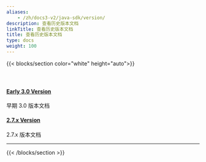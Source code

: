 ```yaml
---
aliases:
    - /zh/docs3-v2/java-sdk/version/
description: 查看历史版本文档
linkTitle: 查看历史版本文档
title: 查看历史版本文档
type: docs
weight: 100
---
```



{{< blocks/section color="white" height="auto">}}
<div class="td-content list-page">
    <div class="lead"></div><header class="article-meta">
    </header><div class="row">
    <div class="col-sm col-md-6 mb-4 mb-md-0">
        <div class="h-100 card shadow" href="#">
            <div class="card-body">
                <h4 class="card-title">
                    <a target="_blank" href='{{< relref "../../../docs/" >}}'>Early 3.0 Version</a>
                </h4>
                <p>早期 3.0 版本文档</p>
            </div>
        </div>
    </div>
    <div class="col-sm col-md-6 mb-4 mb-md-0">
        <div class="h-100 card shadow">
            <div class="card-body">
                <h4 class="card-title">
                    <a target="_blank" href='{{< relref "../../../docsv2.7/" >}}'>2.7.x Version</a>
                </h4>
                <p>2.7.x 版本文档</p>
            </div>
        </div>
    </div>

</div>
<hr>
</div>

{{< /blocks/section >}}